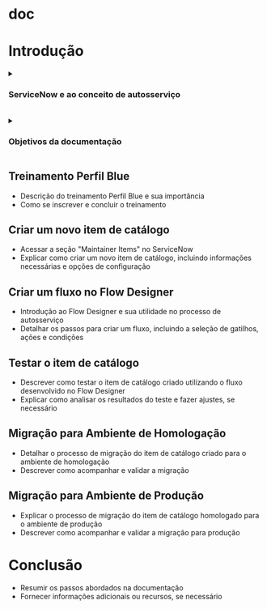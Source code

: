 # doc

# Introdução

<details>
  
  <summary> 
    <h3> ServiceNow e ao conceito de autosserviço </h3>
  </summary>
  <br>

O ServiceNow é uma plataforma de computação em nuvem que oferece soluções para gerenciamento de serviços de TI, gerenciamento de operações de TI e gerenciamento de negócios. 
O ServiceNow é frequentemente usado para abrir chamados, também conhecidos como tickets de suporte.

O autosserviço refere-se a um item de catálogo (chamado, incidente ou tarefa) que conta com a funcionalidade de executar a ação desejada por meio de um script automatizado. Isso permite que os usuários finais realizem a tarefa sem a necessidade de interagir diretamente com um agente de suporte ou equipe de TI. Dessa forma, os usuários podem resolver problemas ou solicitações de maneira rápida e eficiente, melhorando a experiência do usuário e otimizando o uso dos recursos da equipe de TI.
 </details>
 <br>
 <details>
  <summary> 
    <h3>Objetivos da documentação</h3>
    </summary> 
  O objetivo desta documentação é fornecer um guia passo a passo sobre como criar e implementar um autosserviço no ServiceNow
 </details>

## Treinamento Perfil Blue

- Descrição do treinamento Perfil Blue e sua importância
- Como se inscrever e concluir o treinamento

## Criar um novo item de catálogo

- Acessar a seção "Maintainer Items" no ServiceNow
- Explicar como criar um novo item de catálogo, incluindo informações necessárias e opções de configuração

## Criar um fluxo no Flow Designer

- Introdução ao Flow Designer e sua utilidade no processo de autosserviço
- Detalhar os passos para criar um fluxo, incluindo a seleção de gatilhos, ações e condições

## Testar o item de catálogo

- Descrever como testar o item de catálogo criado utilizando o fluxo desenvolvido no Flow Designer
- Explicar como analisar os resultados do teste e fazer ajustes, se necessário

## Migração para Ambiente de Homologação

- Detalhar o processo de migração do item de catálogo criado para o ambiente de homologação
- Descrever como acompanhar e validar a migração

## Migração para Ambiente de Produção

- Explicar o processo de migração do item de catálogo homologado para o ambiente de produção
- Descrever como acompanhar e validar a migração para produção

# Conclusão

- Resumir os passos abordados na documentação
- Fornecer informações adicionais ou recursos, se necessário

